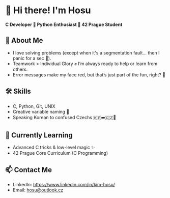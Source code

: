 # 👋 Hi there! I'm Hosu
**C Developer 🔹 Python Enthusiast 🔹 42 Prague Student**

## 🚀 About Me
- I love solving problems (except when it's a segmentation fault... then I panic for a sec 🫠).
- Teamwork > Individual Glory ✊ I’m always ready to help or learn from others.
- Error messages make my face red, but that’s just part of the fun, right? 🔴
## 🛠️ Skills
- C, Python, Git, UNIX
- Creative variable naming 🧐
- Speaking Korean to confused Czechs 🇰🇷➡️🇨🇿🤔
## 🌱 Currently Learning
- Advanced C tricks & low-level magic ✨
- 42 Prague Core Curriculum (C Programming)
## 📫 Contact Me
- LinkedIn: https://www.linkedin.com/in/kim-hosu/
- Email: hosu@outlook.cz
